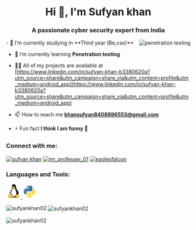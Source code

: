 <h1 align="center">Hi 👋, I'm Sufyan khan</h1>
<h3 align="center">A passionate cyber security expert from India</h3>
<img align="right" alt="penetration testing"width"400" src="https://images.app.goo.gl/GRQ8syvhHuLPyPxn7">
- 🔭 I’m currently studying in **Third year (Be,cse)**

- 🌱 I’m currently learning **Penetration testing**

- 👨‍💻 All of my projects are available at [https://www.linkedin.com/in/sufyan-khan-b3380620a?utm_source=share&utm_campaign=share_via&utm_content=profile&utm_medium=android_app](https://www.linkedin.com/in/sufyan-khan-b3380620a?utm_source=share&utm_campaign=share_via&utm_content=profile&utm_medium=android_app)

- 📫 How to reach me **khansufyan8408896553@gmail.com**

- ⚡ Fun fact **I think I am funny 🤭**

<h3 align="left">Connect with me:</h3>
<p align="left">
<a href="https://fb.com/sufyan khan" target="blank"><img align="center" src="https://raw.githubusercontent.com/rahuldkjain/github-profile-readme-generator/master/src/images/icons/Social/facebook.svg" alt="sufyan khan" height="30" width="40" /></a>
<a href="https://instagram.com/mr_professer_01" target="blank"><img align="center" src="https://raw.githubusercontent.com/rahuldkjain/github-profile-readme-generator/master/src/images/icons/Social/instagram.svg" alt="mr_professer_01" height="30" width="40" /></a>
<a href="https://www.youtube.com/c/eaglesfalcon" target="blank"><img align="center" src="https://raw.githubusercontent.com/rahuldkjain/github-profile-readme-generator/master/src/images/icons/Social/youtube.svg" alt="eaglesfalcon" height="30" width="40" /></a>
</p>

<h3 align="left">Languages and Tools:</h3>
<p align="left"> <a href="https://www.linux.org/" target="_blank" rel="noreferrer"> <img src="https://raw.githubusercontent.com/devicons/devicon/master/icons/linux/linux-original.svg" alt="linux" width="40" height="40"/> </a> <a href="https://www.python.org" target="_blank" rel="noreferrer"> <img src="https://raw.githubusercontent.com/devicons/devicon/master/icons/python/python-original.svg" alt="python" width="40" height="40"/> </a> </p>

<p><img align="left" src="https://github-readme-stats.vercel.app/api/top-langs?username=sufyankhan02&show_icons=true&locale=en&layout=compact" alt="sufyankhan02" /></p>

<p>&nbsp;<img align="center" src="https://github-readme-stats.vercel.app/api?username=sufyankhan02&show_icons=true&locale=en" alt="sufyankhan02" /></p>

<p><img align="center" src="https://github-readme-streak-stats.herokuapp.com/?user=sufyankhan02&" alt="sufyankhan02" /></p>
